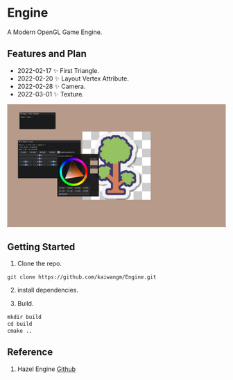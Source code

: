 # Engine

A Modern OpenGL Game Engine.

## Features and Plan

- 2022-02-17 ✨ First Triangle.
- 2022-02-20 ✨ Layout Vertex Attribute.
- 2022-02-28 ✨ Camera.
- 2022-03-01 ✨ Texture.

![](https://raw.githubusercontent.com/kaiwangm/Engine/main/Assert/Texture_Tree.png)

<!--
## Framework Architecture:
![](https://raw.githubusercontent.com/kaiwangm/Engine/main/Assert/engine.png)
-->

## Getting Started

1. Clone the repo.

```
git clone https://github.com/kaiwangm/Engine.git
```

2. install dependencies.

3. Build.

```
mkdir build
cd build
cmake ..
```

## Reference

1. Hazel Engine [Github](https://github.com/TheCherno/Hazel)
